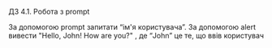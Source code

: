 ДЗ 4.1. Робота з prompt

За допомогою prompt запитати “ім'я користувача”.
За допомогою alert вивести "Hello, John! How are you?" , де “John” це те, що ввів користувач